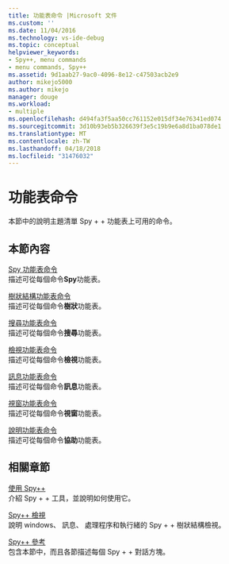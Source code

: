 ```yaml
---
title: 功能表命令 |Microsoft 文件
ms.custom: ''
ms.date: 11/04/2016
ms.technology: vs-ide-debug
ms.topic: conceptual
helpviewer_keywords:
- Spy++, menu commands
- menu commands, Spy++
ms.assetid: 9d1aab27-9ac0-4096-8e12-c47503acb2e9
author: mikejo5000
ms.author: mikejo
manager: douge
ms.workload:
- multiple
ms.openlocfilehash: d494fa3f5aa50cc761152e015df34e76341ed074
ms.sourcegitcommit: 3d10b93eb5b326639f3e5c19b9e6a8d1ba078de1
ms.translationtype: MT
ms.contentlocale: zh-TW
ms.lasthandoff: 04/18/2018
ms.locfileid: "31476032"
---
```

# <a name="menu-commands"></a>功能表命令
本節中的說明主題清單 Spy + + 功能表上可用的命令。  
  
## <a name="in-this-section"></a>本節內容  
 [Spy 功能表命令](../debugger/spy-menu-commands.md)  
 描述可從每個命令**Spy**功能表。  
  
 [樹狀結構功能表命令](../debugger/tree-menu-commands.md)  
 描述可從每個命令**樹狀**功能表。  
  
 [搜尋功能表命令](../debugger/search-menu-commands.md)  
 描述可從每個命令**搜尋**功能表。  
  
 [檢視功能表命令](../debugger/view-menu-commands.md)  
 描述可從每個命令**檢視**功能表。  
  
 [訊息功能表命令](../debugger/messages-menu-commands.md)  
 描述可從每個命令**訊息**功能表。  
  
 [視窗功能表命令](../debugger/window-menu-commands.md)  
 描述可從每個命令**視窗**功能表。  
  
 [說明功能表命令](../debugger/help-menu-commands.md)  
 描述可從每個命令**協助**功能表。  
  
## <a name="related-sections"></a>相關章節  
 [使用 Spy++](../debugger/using-spy-increment.md)  
 介紹 Spy + + 工具，並說明如何使用它。  
  
 [Spy++ 檢視](../debugger/spy-increment-views.md)  
 說明 windows、 訊息、 處理程序和執行緒的 Spy + + 樹狀結構檢視。  
  
 [Spy++ 參考](../debugger/spy-increment-reference.md)  
 包含本節中，而且各節描述每個 Spy + + 對話方塊。
